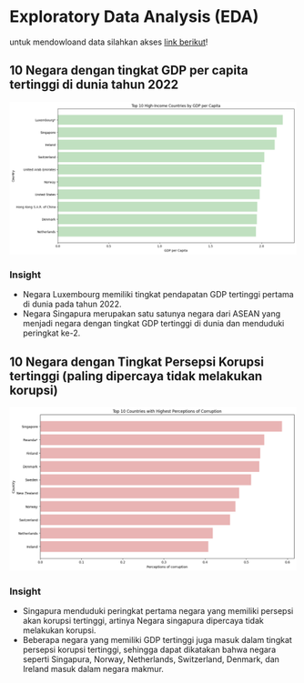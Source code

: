 # Exploratory Data Analysis (EDA)

untuk mendowloand data silahkan akses [link berikut](https://drive.google.com/drive/folders/1KTniZixWMkbD5fRbVmG-YnzyCtA1flaJ?usp=drive_link)!

## 10 Negara dengan tingkat GDP per capita tertinggi di dunia tahun 2022
<img src="https://github.com/Ifsiyana/Exploratory-Data-Analysis/blob/main/Gambar Top 10 gdp.png">

### Insight
- Negara Luxembourg memiliki tingkat pendapatan GDP tertinggi pertama di dunia pada tahun 2022.
- Negara Singapura merupakan satu satunya negara dari ASEAN yang menjadi negara dengan tingkat GDP tertinggi di dunia dan menduduki peringkat ke-2.

## 10 Negara dengan Tingkat Persepsi Korupsi tertinggi (paling dipercaya tidak melakukan korupsi)
<img src="https://github.com/Ifsiyana/Exploratory-Data-Analysis/blob/main/Gambar Top 10 Persepsi Korupsi.png">

### Insight
- Singapura menduduki peringkat pertama negara yang memiliki persepsi akan korupsi tertinggi, artinya Negara singapura dipercaya tidak melakukan korupsi. 
- Beberapa negara yang memiliki GDP tertinggi juga masuk dalam tingkat persepsi korupsi tertinggi, sehingga dapat dikatakan bahwa negara seperti Singapura, Norway, Netherlands, Switzerland, Denmark, dan Ireland masuk dalam negara makmur.